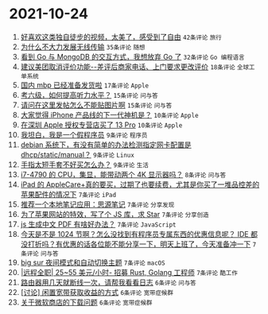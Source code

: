# 2021-10-24

1. [好喜欢这类独自徒步的视频，太美了，感受到了自由](https://www.v2ex.com/t/810131) `42条评论` `旅行`
1. [为什么不大力发展无线传输](https://www.v2ex.com/t/810104) `35条评论` `随想`
1. [看到 Go 与 MongoDB 的交互方式，我想放弃 Go 了](https://www.v2ex.com/t/810126) `32条评论` `Go 编程语言`
1. [建议美团取消评价功能--差评后商家电话、上门要求更改评价](https://www.v2ex.com/t/810159) `18条评论` `全球工单系统`
1. [国内 mbp 已经准备发货啦](https://www.v2ex.com/t/810120) `17条评论` `Apple`
1. [考六级，如何提高听力水平？](https://www.v2ex.com/t/810138) `15条评论` `问与答`
1. [请问在这里发帖怎么不能贴图片啊](https://www.v2ex.com/t/810127) `15条评论` `问与答`
1. [大家觉得 iPhone 产品线的下一代神机是？](https://www.v2ex.com/t/810147) `10条评论` `Apple`
1. [在深圳 Apple 授权专营店买了 13 Pro](https://www.v2ex.com/t/810125) `10条评论` `Apple`
1. [我坦白，我是一个假程序员](https://www.v2ex.com/t/810156) `9条评论` `程序员`
1. [debian 系统下，有没有简单的办法检测指定网卡配置是 dhcp/static/manual？](https://www.v2ex.com/t/810117) `9条评论` `Linux`
1. [手指太短手套不好买怎么办？](https://www.v2ex.com/t/810108) `9条评论` `生活`
1. [i7-4790 的 CPU，集显，能带动两个 4K 显示器吗？](https://www.v2ex.com/t/810116) `8条评论` `问与答`
1. [iPad 的 AppleCare+真的要买，过期了也要续费，尤其是你买了一堆品控差的苹果配件的情况下](https://www.v2ex.com/t/810150) `7条评论` `iPad`
1. [推荐一个本地笔记应用：思源笔记](https://www.v2ex.com/t/810143) `7条评论` `分享发现`
1. [为了苹果网站的特效，写了个 JS 库，求 Star](https://www.v2ex.com/t/810137) `7条评论` `分享创造`
1. [js 生成中文 PDF 有啥好办法？](https://www.v2ex.com/t/810128) `7条评论` `JavaScript`
1. [今天是不是 1024 节啊？怎么没找到有程序员专属东西的优惠信息呢？ IDE 都没打折吗？有优惠的话各位能不能分享一下，明天上班了，今天准备冲一下](https://www.v2ex.com/t/810123) `7条评论` `问与答`
1. [big sur 夜间模式和自动切换主题](https://www.v2ex.com/t/810119) `7条评论` `macOS`
1. [|远程全职| 25~55 美元/小时- 招募 Rust, Golang 工程师](https://www.v2ex.com/t/810109) `7条评论` `酷工作`
1. [路由器用几天就断线一次，请帮我看看日志](https://www.v2ex.com/t/810155) `6条评论` `问与答`
1. [[讨论] 闲置宽带获取收益的方式](https://www.v2ex.com/t/810121) `6条评论` `宽带症候群`
1. [关于微软商店的下载问题](https://www.v2ex.com/t/810113) `6条评论` `宽带症候群`
